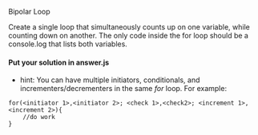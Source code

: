 Bipolar Loop

Create a single loop that simultaneously counts up on one variable, while counting down on another.  The only code inside the for loop should be a console.log that lists both variables.

#### Put your solution in answer.js

- hint: You can have multiple initiators, conditionals, and incrementers/decrementers in the same <em>for</em> loop.  For example:


















```
for(<initiator 1>,<initiator 2>; <check 1>,<check2>; <increment 1>,<increment 2>){
	//do work
}
```
